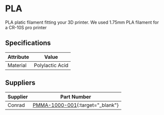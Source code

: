 # PLA

PLA platic filament fitting your 3D printer. We used 1.75mm PLA filament for a CR-10S pro printer




## Specifications

|Attribute |Value|
|---|---|
|Material|Polylactic Acid|


## Suppliers

|Supplier |Part Number|
|---|---|
|Conrad|[PMMA-1000-001](https://www.conrad.fr/fr/p/maertz-pmma-1000-001-polyactic-acid-filament-pla-1-75-mm-750-g-noir-1-pc-s-2235041.html){:target="_blank"}|
